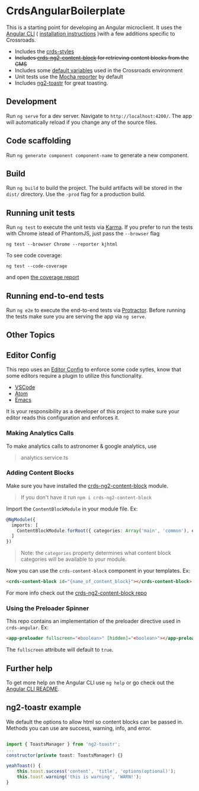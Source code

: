 # CrdsAngularBoilerplate

This is a starting point for developing an Angular microclient. It uses the [Angular CLI](https://github.com/angular/angular-cli/wiki) ( [installation instructions](https://github.com/angular/angular-cli#installation) )with a few additions specific to Crossroads.


* Includes the [crds-styles](https://github.com/crdschurch/crds-styles)
* ~~Includes [crds-ng2-content-block](https://github.com/crdschurch/crds-ng2-content-block) for retrieving content blocks from the CMS~~
* Includes some [default variables](./src/environments/environment.ts) used in the Crossroads environment
* Unit tests use the [Mocha reporter](https://www.npmjs.com/package/karma-mocha-reporter) by default
* Includes [ng2-toastr](https://www.npmjs.com/package/ng2-toastr) for great toasting.

## Development

Run `ng serve` for a dev server. Navigate to `http://localhost:4200/`. The app will automatically reload if you change any of the source files.

## Code scaffolding

Run `ng generate component component-name` to generate a new component.

## Build

Run `ng build` to build the project. The build artifacts will be stored in the `dist/` directory. Use the `-prod` flag for a production build.

## Running unit tests

Run `ng test` to execute the unit tests via [Karma](https://karma-runner.github.io).
If you prefer to run the tests with Chrome istead of PhantomJS, just pass the `--browser` flag
```
ng test --browser Chrome --reporter kjhtml
```

To see code coverage:
```
ng test --code-coverage
```
and open [the coverage report](./coverage/index.html)

## Running end-to-end tests

Run `ng e2e` to execute the end-to-end tests via [Protractor](http://www.protractortest.org/).
Before running the tests make sure you are serving the app via `ng serve`.

## Other Topics

## Editor Config

This repo uses an [Editor Config](http://editorconfig.org/) to enforce some code sytles, know that some editors require a plugin to utilize this functionality. 
- [VSCode](https://marketplace.visualstudio.com/items?itemName=EditorConfig.EditorConfig)
- [Atom](https://github.com/sindresorhus/atom-editorconfig#readme)
- [Emacs](https://github.com/editorconfig/editorconfig-emacs#readme)

It is your responsibility as a developer of this project to make sure your editor reads this configuration and enforces it. 

### Making Analytics Calls

To make analytics calls to astronomer & google analytics, use 
> analytics.service.ts

### Adding Content Blocks

Make sure you have installed the [crds-ng2-content-block](https://github.com/crdschurch/crds-ng2-content-block) module.
> If you don't have it run `npm i crds-ng2-content-block`

Import the `ContentBlockModule` in your module file. Ex:

```ts
@NgModule({
  imports: [
    ContentBlockModule.forRoot({ categories: Array('main', 'common'), endpoint: environment.crdsEndpoint })
  ]
})
```
> Note: the `categories` property determines what content block categories will be available to your module.


Now you can use the `crds-content-block` component in your templates. Ex:
```html
<crds-content-block id="{name_of_content_block}"></crds-content-block>
```

For more info check out the [crds-ng2-content-block repo](https://github.com/crdschurch/crds-ng2-content-block)

### Using the Preloader Spinner

This repo contains an implementation of the preloader directive used in `crds-angular`. Ex:

```html
<app-preloader fullscreen="<boolean>" [hidden]="<boolean>"></app-preloader>
```

The `fullscreen` attribute will default to `true`.

## Further help

To get more help on the Angular CLI use `ng help` or go check out the [Angular CLI README](https://github.com/angular/angular-cli/blob/master/README.md).

## ng2-toastr example

We default the options to allow html so content blocks can be passed in. Methods you can use are success, warning, info, and error.

```javascript

import { ToastsManager } from 'ng2-toastr';
...
constructor(private toast: ToastsManager) {}

yeahToast() {
    this.toast.success('content', 'title', 'options(optional)');
    this.toast.warning('this is warning', 'WARN!');
}
```
